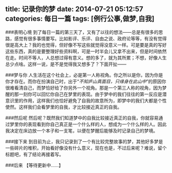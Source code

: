 title: 记录你的梦
date: 2014-07-21 05:12:57
categories: 每日一篇
tags: [例行公事,做梦,自我]
---

###表明心境
到了每日一篇的第三天了，又有了以往的想法——总是有很多的思路，感觉有很多事情要写。比如影评、乐评、自由之说、政府论等等，有没有觉得很是高大上？我的也觉得，但好像不写这些就觉得没意义一样。可是要是真的写好这些东西，真的是要整理好些资料啊，可是一时半会儿又拿不出来，但是时间依然在走。时间不等人，人总想过得有意义。想的多了，就为其所累；不想，好像人生总少点啥。这样一说，是不是觉得我又想多了？下面开扯——

###梦与你
人生活在这个社会上，必是第一人称视角。你之所以是你，因为你是你才存在。而你在扮演自己时，出于“*不知庐山真面目，只缘身在此山中*”的原因你很难看清自己，而梦恰好给了你另外一个视角。那是一个第三人称的视角，因为梦醒的那一刻你可以回忆你自己在梦里的表现。由于梦中的我们往往的第一反应是潜意识里的作用，这样我们也恰好避免了自我的故意所为，即梦中的我们大都是个性使然。这样我们会看梦里的自我，才比较接近真正的自我。

###然后呢
然后呢？<!-- more-->既然我们知道梦中的自我比较接近真正的自我，你就容易通过梦里你的表现看到你自己真正是一个什么样的人，想成为一个什么样的人。因此我决定在床边放一个本子和一支笔，以便在梦醒后能够及时记录自己的梦境。

###接下来
到目前为止，我只记录到了一个有比较完整故事的梦，其他好多梦是一些碎片的堆积，开始看好像没有什么意义，现在也是，不过后来呢？难说，留个标题吧，有了结论再接着写。

###后来
【等待更新中……】